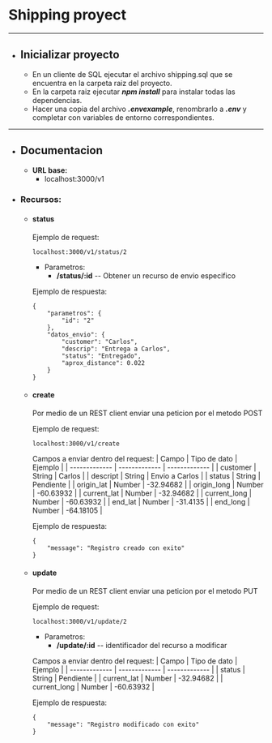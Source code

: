 # Shipping proyect
___
+ ## Inicializar proyecto
    - En un cliente de SQL ejecutar el archivo shipping.sql que se encuentra en la carpeta raiz del proyecto.
    - En la carpeta raiz ejecutar ___npm install___ para instalar todas las dependencias.
    - Hacer una copia del archivo ___.envexample___, renombrarlo a ___.env___ y completar con variables de entorno correspondientes.
---
+ ## Documentacion
    - __URL base:__
        - localhost:3000/v1
+ ### __Recursos:__ 
    + #### status
        Ejemplo de request:
        ```
        localhost:3000/v1/status/2
        ```
        - Parametros:
            -  __/status/:id__ -- Obtener un recurso de envio especifico

        Ejemplo de respuesta:
        ```
        {
            "parametros": {
                "id": "2"
            },
            "datos_envio": {
                "customer": "Carlos",
                "descrip": "Entrega a Carlos",
                "status": "Entregado",
                "aprox_distance": 0.022
            }
        }
        ```
    + #### create
        Por medio de un REST client enviar una peticion por el metodo POST

        Ejemplo de request:
        ```
        localhost:3000/v1/create
        ```
        Campos a enviar dentro del request:
        | Campo | Tipo de dato | Ejemplo | 
        | ------------- | ------------- | ------------- |
        | customer | String | Carlos |
        | descript | String | Envio a Carlos |
        | status | String | Pendiente |
        | origin_lat | Number | -32.94682 | 
        | origin_long | Number | -60.63932 | 
        | current_lat | Number | -32.94682 | 
        | current_long | Number | -60.63932 | 
        | end_lat | Number | -31.4135 | 
        | end_long | Number | -64.18105 | 

        Ejemplo de respuesta:
        ```
        {
            "message": "Registro creado con exito"
        }
        ```
    + #### update
        Por medio de un REST client enviar una peticion por el metodo PUT

        Ejemplo de request:
        ```
        localhost:3000/v1/update/2
        ```
        - Parametros:
            -  __/update/:id__ -- identificador del recurso a modificar

        Campos a enviar dentro del request:
        | Campo | Tipo de dato | Ejemplo | 
        | ------------- | ------------- | ------------- |
        | status | String | Pendiente |
        | current_lat | Number | -32.94682 | 
        | current_long | Number | -60.63932 | 

        Ejemplo de respuesta:
        ```
        {
            "message": "Registro modificado con exito"
        }
        ```